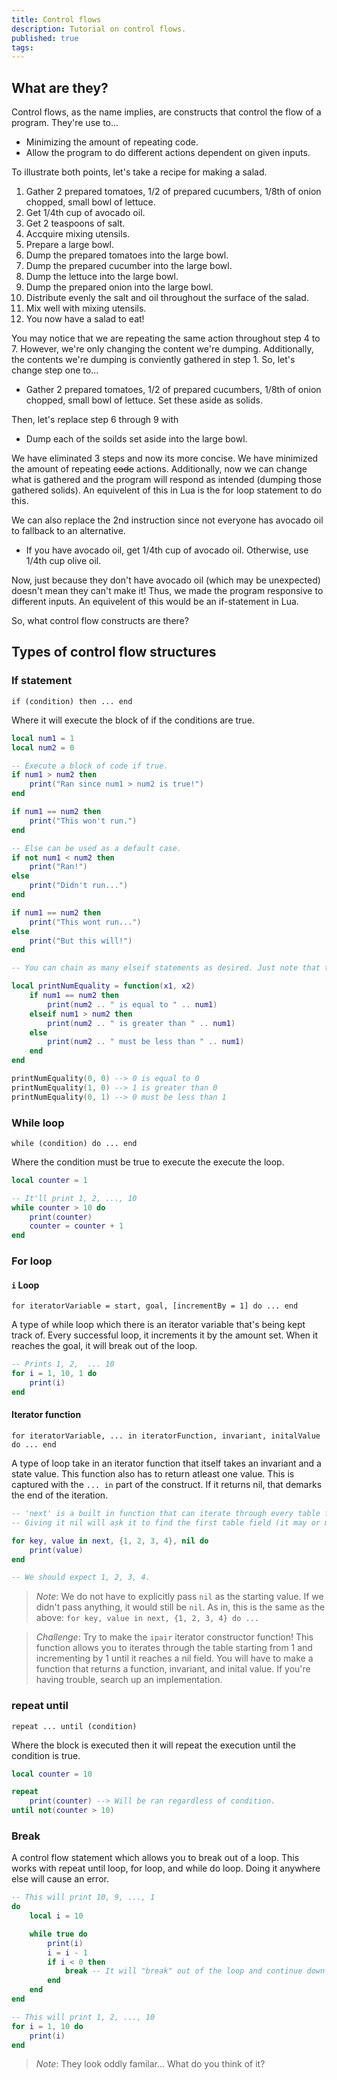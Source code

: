 ```yaml
---
title: Control flows
description: Tutorial on control flows.
published: true
tags: 
---
```


## What are they?

Control flows, as the name implies, are constructs that control the flow of a program. They're use to...

- Minimizing the amount of repeating code.
- Allow the program to do different actions dependent on given inputs.

To illustrate both points, let's take a recipe for making a salad.

1. Gather 2 prepared tomatoes, 1/2 of prepared cucumbers, 1/8th of onion chopped, small bowl of lettuce.
2. Get 1/4th cup of avocado oil.
3. Get 2 teaspoons of salt.
4. Accquire mixing utensils.
5. Prepare a large bowl.
6. Dump the prepared tomatoes into the large bowl.
7. Dump the prepared cucumber into the large bowl.
8. Dump the lettuce into the large bowl.
9. Dump the prepared onion into the large bowl.
10. Distribute evenly the salt and oil throughout the surface of the salad.
11. Mix well with mixing utensils.
12. You now have a salad to eat!

You may notice that we are repeating the same action throughout step 4 to 7. However, we're only changing the content we're dumping. Additionally, the contents we're dumping is conviently gathered in step 1. So, let's change step one to...

- Gather 2 prepared tomatoes, 1/2 of prepared cucumbers, 1/8th of onion chopped, small bowl of lettuce. Set these aside as solids.

Then, let's replace step 6 through 9 with

- Dump each of the soilds set aside into the large bowl.

We have eliminated 3 steps and now its more concise. We have minimized the amount of repeating ~~code~~ actions. Additionally, now we can change what is gathered and the program will respond as intended (dumping those gathered solids). An equivelent of this in Lua is the for loop statement to do this.

We can also replace the 2nd instruction since not everyone has avocado oil to fallback to an alternative.

- If you have avocado oil, get 1/4th cup of avocado oil. Otherwise, use 1/4th cup olive oil.

Now, just because they don't have avocado oil (which may be unexpected) doesn't mean they can't make it! Thus, we made the program responsive to different inputs. An equivelent of this would be an if-statement in Lua.

So, what control flow constructs are there?

## Types of control flow structures

### If statement

`if (condition) then ... end`

Where it will execute the block of if the conditions are true.

```lua
local num1 = 1
local num2 = 0

-- Execute a block of code if true.
if num1 > num2 then
    print("Ran since num1 > num2 is true!")
end

if num1 == num2 then
    print("This won't run.")
end

-- Else can be used as a default case.
if not num1 < num2 then
    print("Ran!")
else
    print("Didn't run...")
end

if num1 == num2 then
    print("This wont run...")
else
    print("But this will!")
end

-- You can chain as many elseif statements as desired. Just note that there can only be one else and it should be the last block.

local printNumEquality = function(x1, x2)
    if num1 == num2 then
        print(num2 .. " is equal to " .. num1)
    elseif num1 > num2 then
        print(num2 .. " is greater than " .. num1)
    else
        print(num2 .. " must be less than " .. num1)
    end
end

printNumEquality(0, 0) --> 0 is equal to 0
printNumEquality(1, 0) --> 1 is greater than 0
printNumEquality(0, 1) --> 0 must be less than 1
```

### While loop

`while (condition) do ... end`

Where the condition must be true to execute the execute the loop.

```lua
local counter = 1

-- It'll print 1, 2, ..., 10
while counter > 10 do
    print(counter)
    counter = counter + 1
end
```

### For loop

#### `i` Loop

`for iteratorVariable = start, goal, [incrementBy = 1] do ... end`

A type of while loop which there is an iterator variable that's being kept track of. Every successful loop, it increments it by the amount set. When it reaches the goal, it will break out of the loop.

```lua
-- Prints 1, 2,  ... 10
for i = 1, 10, 1 do
    print(i)
end
```

#### Iterator function

`for iteratorVariable, ... in iteratorFunction, invariant, initalValue do ... end`

A type of loop take in an iterator function that itself takes an invariant and a state value. This function also has to return atleast one value. This is captured with the `... in` part of the construct. If it returns nil, that demarks the end of the iteration.

```lua
-- 'next' is a built in function that can iterate through every table field.
-- Giving it nil will ask it to find the first table field (it may or may not be a numerical field!)

for key, value in next, {1, 2, 3, 4}, nil do
    print(value)
end

-- We should expect 1, 2, 3, 4.
```

> *Note*: We do not have to explicitly pass `nil` as the starting value. If we didn't pass anything, it would still be `nil`. As in, this is the same as the above: `for key, value in next, {1, 2, 3, 4} do ...`

> *Challenge*: Try to make the `ipair` iterator constructor function! This function allows you to iterates through the table starting from 1 and incrementing by 1 until it reaches a nil field. You will have to make a function that returns a function, invariant, and inital value. If you're having trouble, search up an implementation.
  
### repeat until

`repeat ... until (condition)`

Where the block is executed then it will repeat the execution until the condition is true.

```lua
local counter = 10

repeat
    print(counter) --> Will be ran regardless of condition.
until not(counter > 10)
```

### Break

A control flow statement which allows you to break out of a loop. This works with repeat until loop, for loop, and while do loop. Doing it anywhere else will cause an error.

```lua
-- This will print 10, 9, ..., 1
do
    local i = 10

    while true do
        print(i)
        i = i - 1
        if i < 0 then
            break -- It will "break" out of the loop and continue down the code.
        end
    end
end

-- This will print 1, 2, ..., 10
for i = 1, 10 do
    print(i)
end
```

> *Note*: They look oddly familar... What do you think of it?
